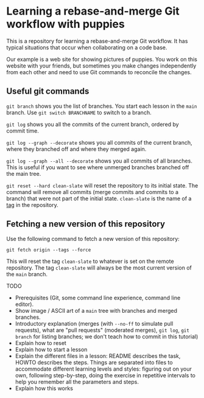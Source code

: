 # Learning a rebase-and-merge Git workflow with puppies

This is a repository for learning a rebase-and-merge Git workflow. It has
typical situations that occur when collaborating on a code base.

Our example is a web site for showing pictures of puppies. You work on
this website with your friends, but sometimes you make changes
independently from each other and need to use Git commands to reconcile
the changes.

## Useful git commands

`git branch` shows you the list of branches. You start each lesson in the
`main` branch. Use `git switch BRANCHNAME` to switch to a branch.

`git log` shows you all the commits of the current branch, ordered by
commit time.

`git log --graph --decorate` shows you all commits of the current branch, where they
branched off and where they merged again.

`git log --graph --all --decorate` shows you all commits of all branches.
This is useful if you want to see where unmerged branches branched off
the main tree.

`git reset --hard clean-slate` will reset the repository to its initial
state. The command will remove all commits (merge commits and commits to a
branch) that were not part of the initial state. `clean-slate` is the name
of a [tag](https://git-scm.com/book/en/v2/Git-Basics-Tagging) in the
repository.

## Fetching a new version of this repository

Use the following command to fetch a new version of this repository:

	git fetch origin --tags --force

This will reset the tag `clean-slate` to whatever is set on the remote
repository. The tag `clean-slate` will always be the most current version
of the `main` branch.


TODO

- Prerequisites (Git, some command line experience, command line editor).
- Show image / ASCII art of a `main` tree with branches and merged
	branches.
- Introductory explanation (merges (with `--no-ff` to simulate pull requests), what are "pull requests" (moderated
	merges), `git log`, `git branch` for listing branches; we don't teach
	how to commit in this tutorial)
- Explain how to reset
- Explain how to start a lesson
- Explain the different files in a lesson: README describes the task,
	HOWTO describes the steps. Things are
	separated into files to accommodate different learning levels and
	styles: figuring out on your own, following step-by-step, doing the
	exercise in repetitive intervals to help you remember all the parameters and steps.
- Explain how this works
